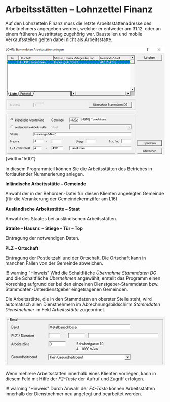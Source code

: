 # Arbeitsstätten – Lohnzettel Finanz

Auf den Lohnzetteln Finanz muss die letzte Arbeitsstättenadresse des Arbeitnehmers angegeben werden, welcher er entweder am 31.12. oder an einem früheren Austrittstag zugehörig war. Baustellen und mobile Verkaufsstellen gelten dabei nicht als Arbeitsstätte.

![Image](<img/image37.png>){width="500"}

In diesem Programmteil können Sie die Arbeitsstätten des Betriebes in fortlaufender Nummerierung anlegen.

**Inländische Arbeitsstätte – Gemeinde**

Anwahl der in der Behörden-Datei für diesen Klienten angelegten   Gemeinde (für die Verankerung der Gemeindekennziffer am L16).

**Ausländische Arbeitsstätte – Staat**

Anwahl des Staates bei ausländischen Arbeitsstätten.

**Straße – Hausnr. – Stiege – Tür – Top**

Eintragung der notwendigen Daten.

**PLZ – Ortschaft**

Eintragung der Postleitzahl und der Ortschaft. Die Ortschaft kann in   manchen Fällen von der Gemeinde abweichen.

!!! warning "Hinweis"
    Wird die Schaltfläche *Übernahme Stammdaten DG* und die Schaltfläche *Übernehmen* angewählt, erstellt das Programm einen Vorschlag aufgrund der bei den einzelnen Dienstgeber-Stammdaten bzw. Stammdaten-Unterdienstgeber eingetragenen Gemeinden.

Die Arbeitsstätte, die in den Stammdaten an oberster Stelle steht, wird automatisch allen Dienstnehmern im Abrechnungsbildschirm *Stammdaten Dienstnehmer* im Feld *Arbeitsstätte* zugeordnet.

![Image](<img/image38.png>)

Wenn mehrere Arbeitsstätten innerhalb eines Klienten vorliegen, kann in diesem Feld mit Hilfe der *F2-Taste* der Aufruf und Zugriff erfolgen.

!!! warning "Hinweis"
    Durch Anwahl der *F4-Taste* können Arbeitsstätten innerhalb der Dienstnehmer neu angelegt und bearbeitet werden.
